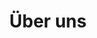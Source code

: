 ---
title : "Über uns"
description : "Wer steckt hinter yourlandincrypto.com?"
layout : "about"
draft : false

about_us_:
  title: "Ihr Experte für Crypto Gaming"
  subtitle: "Über DeFi Gamez"
  image: "images/about/about-11.jpg"
  content: "DeFi Gamez wurde gegründet, um eine Plattform zu bieten, die Menschen über DeFi und Kryptospiele informiert. Ich liebe die Kombination aus Spielen und tatsächlichem Geldverdienen und möchte Menschen dabei helfen, sich mit dieser neuen Technologie vertraut zu machen."

  
who_we_are:
  title: "Wer wir sind?"
  lead: "yourlandincrypto.com ist eine Tochtergesellschaft des Unternehmens datafortress.cloud."
  content: "DataFortress.cloud ist ein Unternehmen, das Cloud- und Datenlösungen anbietet."
  
what_we_offer:
  title: "Was bieten wir?"
  lead: "Beratung und Information rund um das Thema DeFi."
  content: "  
  
  * Hilfe beim Einrichten Ihrer Krypto-Wallets

  * Informationen über Spiele, sowie die besten Strategien

  * Allgemeine Informationen rund um das Thema Krypto
  
  "


############# Feature ####################
feature:
- name: "Information"
  icon: "fas fa-mouse-pointer"
  content: ""
  
- name: "Consultation"
  icon: "fas fa-file-alt"
  content: ""
  
- name: "Guides"
  icon: "fas fa-briefcase"
  content: ""
  

############# Core Value ####################
core_value:
  title: "Our Core Values"
  subtitle: "Values Wr Provide"
  content: "Lorem ipsum dolor sit amet, consectetur adipiscing elit. Consv allis quam aliquet integer eget magna ullam corper intesager peent esque urna. Sed vulutate aenean nunc quis a urna morbi id vitae. Vulpuate nisl 


  sed morbi sit ut placerat eges aeftas et. Pellen tesque tristisque magnis augue gravida pulvinar placerat. Tellus massa pretra scelerisque leo. In volutpat arcu nunc nisl et, viverra faucisfbus egestas. In habitasse sagittis, convallis ut commodo amet."
  core_value_item:
  - name: "Authentic"
    content: "Lorem ipsum dolor sit aamet, ctetur adsipis cing elit. Lacaus"
    
  - name: "Empathetic"
    content: "Lorem ipsum dolor sit aamet, ctetur adsipis cing elit. Lacaus"
    
  - name: "All Improving"
    content: "Lorem ipsum dolor sit aamet, ctetur adsipis cing elit. Lacaus"
    
  - name: "User-Focused"
    content: "Lorem ipsum dolor sit aamet, ctetur adsipis cing elit. Lacaus"



################# Team ###################
team:
  title: "People Behind Us"
  subtitle: "Questions You Have"
  description: "Lorem ipsum dolor sit amet, consectetur adipiscing . egestas <br> cursus pellentesque dignissim dui, congue. Vel etiam ut"

  team_member:
  - name: "Scarlet Pena"
    designation: "Instructor"
    image: "images/about/team-1.jpg"
    social:
    - name: "facebook"
      icon: "fab fa-facebook"
      link: "#"
      
    - name: "twitter"
      icon: "fab fa-twitter"
      link: "#"
      
    - name: "instagram"
      icon: "fab fa-instagram"
      link: "#"
      
  - name: "Claire Simmmons"
    designation: "Founder"
    image: "images/about/team-2.jpg"
    social:
    - name: "facebook"
      icon: "fab fa-facebook"
      link: "#"
      
    - name: "twitter"
      icon: "fab fa-twitter"
      link: "#"
      
    - name: "instagram"
      icon: "fab fa-instagram"
      link: "#"


  - name: "Leslie Pena"
    designation: "Director"
    image: "images/about/team-3.jpg"
    social:
    - name: "facebook"
      icon: "fab fa-facebook"
      link: "#"
      
    - name: "twitter"
      icon: "fab fa-twitter"
      link: "#"
      
    - name: "instagram"
      icon: "fab fa-instagram"
      link: "#"


  - name: "Scarlet Pena"
    designation: "Instructor"
    image: "images/about/team-1.jpg"
    social:
    - name: "facebook"
      icon: "fab fa-facebook"
      link: "#"
      
    - name: "twitter"
      icon: "fab fa-twitter"
      link: "#"
      
    - name: "instagram"
      icon: "fab fa-instagram"
      link: "#"


---